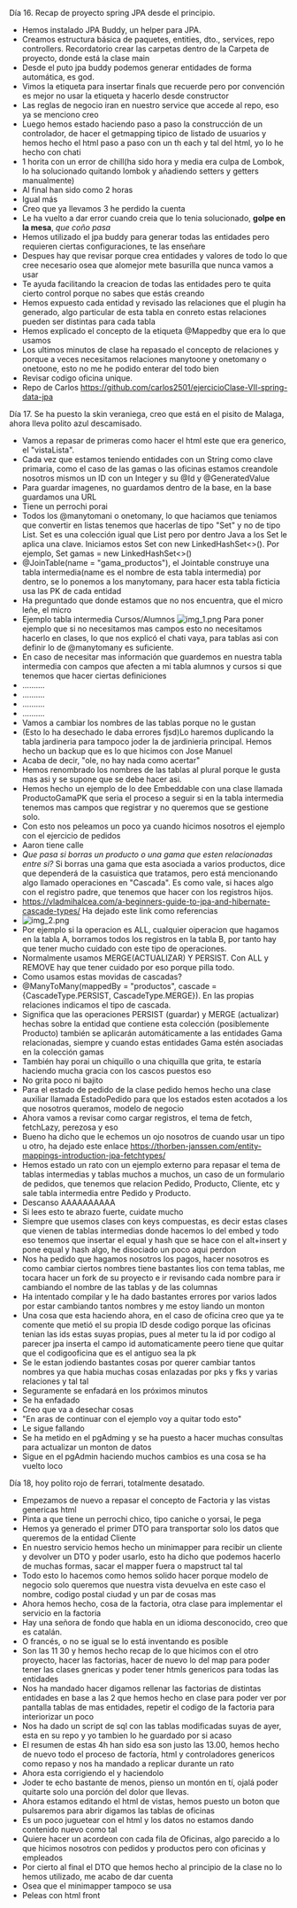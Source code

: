 Día 16. Recap de proyecto spring JPA desde el principio.
- Hemos instalado JPA Buddy, un helper para JPA.
- Creamos estructura básica de paquetes, entities, dto., services, repo controllers. Recordatorio crear las carpetas dentro de la
Carpeta de proyecto, donde está la clase main
- Desde el puto jpa buddy podemos generar entidades de forma automática, es god.
- Vimos la etiqueta para insertar finals que recuerde pero por convención es mejor no usar la etiqueta y hacerlo desde constructor
- Las reglas de negocio iran en nuestro service que accede al repo, eso ya se menciono creo
- Luego hemos estado haciendo paso a paso la construcción de un controlador, de hacer el getmapping tipico de listado de usuarios
y hemos hecho el html paso a paso con un th each y tal del html, yo lo he hecho con chati
- 1 horita con un error de chill(ha sido hora y media era culpa de Lombok, lo ha solucionado quitando lombok y añadiendo setters y getters manualmente)
- Al final han sido como 2 horas
- Igual más
- Creo que ya llevamos 3 he perdido la cuenta
- Le ha vuelto a dar error cuando creia que lo tenia solucionado, **golpe en la mesa**, *que coño pasa*
- Hemos utilizado el jpa buddy para generar todas las entidades pero requieren ciertas configuraciones, te las enseñare
- Despues hay que revisar porque crea entidades y valores de todo lo que cree necesario osea que alomejor mete basurilla que nunca vamos a usar
- Te ayuda facilitando la creacion de todas las entidades pero te quita cierto control porque no sabes que estás creando
- Hemos expuesto cada entidad y revisado las relaciones que el plugin ha generado, algo particular de esta tabla en conreto estas relaciones pueden ser distintas para cada tabla
- Hemos explicado el concepto de la etiqueta @Mappedby que era lo que usamos
- Los ultimos minutos de clase ha repasado el concepto de relaciones y porque a veces necesitamos relaciones manytoone y onetomany o onetoone, esto no me he podido enterar del todo bien
- Revisar codigo oficina unique.
- Repo de Carlos https://github.com/carlos2501/ejercicioClase-VII-spring-data-jpa



Día 17. Se ha puesto la skin veraniega, creo que está en el pisito de Malaga, ahora lleva polito azul descamisado.
- Vamos a repasar de primeras como hacer el html este que era generico, el "vistaLista".
- Cada vez que estamos teniendo entidades con un String como clave primaria, como el caso de las gamas o las oficinas estamos creandole nosotros mismos un ID con un Integer y su @Id y @GeneratedValue
- Para guardar imagenes, no guardamos dentro de la base, en la base guardamos una URL
- Tiene un perrochi porai
- Todos los @manytomani o onetomany, lo que haciamos que teniamos que convertir en listas tenemos que hacerlas de tipo "Set" y no de tipo List. Set es una colección igual que List pero por dentro Java a los Set le aplica una clave. Iniciamos estos Set con new LinkedHashSet<>(). Por ejemplo, Set<Gama> gamas = new LinkedHashSet<>()
- @JoinTable(name = "gama_productos"), el Jointable construye una tabla intermedia(name es el nombre de esta tabla intermedia) por dentro, se lo ponemos a los manytomany, para hacer esta tabla ficticia usa las PK de cada entidad
- Ha preguntado que donde estamos que no nos encuentra, que el micro leñe, el micro
- Ejemplo tabla intermedia Cursos/Alumnos ![img_1.png](img_1.png) Para poner ejemplo que si no necesitamos mas campos esto no necesitamos hacerlo en clases, lo que nos explicó el chati vaya, para tablas asi con definir lo de @manytomany es suficiente. 
- En caso de necesitar mas información que guardemos en nuestra tabla intermedia con campos que afecten a mi tabla alumnos y cursos si que tenemos que hacer ciertas definiciones
- ..........
- ..........
- ..........
- ..........
- Vamos a cambiar los nombres de las tablas porque no le gustan
- (Esto lo ha desechado le daba errores fjsd)Lo haremos duplicando la tabla jardineria para tampoco joder la de jardinieria principal. Hemos hecho un backup que es lo que hicimos con Jose Manuel
- Acaba de decir, "ole, no hay nada como acertar"
- Hemos renombrado los nombres de las tablas al plural porque le gusta mas asi y se supone que se debe hacer asi.
- Hemos hecho un ejemplo de lo dee Embeddable con una clase llamada ProductoGamaPK que seria el proceso a seguir si en la tabla intermedia tenemos mas campos que registrar y no queremos que se gestione solo.
- Con esto nos peleamos un poco ya cuando hicimos nosotros el ejemplo con el ejercicio de pedidos
- Aaron tiene calle
- *Que pasa si borras un producto o una gama que esten relacionadas entre si?* Si borras una gama que esta asociada a varios productos, dice que dependerá de la casuistica que tratamos, pero está mencionando algo llamado operaciones en "Cascada". Es como vale, si haces algo con el registro padre, que tenemos que hacer con los registros hijos.
- https://vladmihalcea.com/a-beginners-guide-to-jpa-and-hibernate-cascade-types/  Ha dejado este link como referencias
- ![img_2.png](img_2.png)
- Por ejemplo si la operacion es ALL, cualquier oiperacion que hagamos en la tabla A, borramos todos los registros en la tabla B, por tanto hay que tener mucho cuidado con este tipo de operaciones.
- Normalmente usamos MERGE(ACTUALIZAR) Y PERSIST. Con ALL y REMOVE hay que tener cuidado por eso porque pilla todo.
- Como usamos estas movidas de cascadas?
- @ManyToMany(mappedBy = "productos", cascade = {CascadeType.PERSIST, CascadeType.MERGE}). En las propias relaciones indicamos el tipo de cascada.
- Significa que las operaciones PERSIST (guardar) y MERGE (actualizar) hechas sobre la entidad que contiene esta colección (posiblemente Producto) también se aplicarán automáticamente a las entidades Gama relacionadas, siempre y cuando estas entidades Gama estén asociadas en la colección gamas
- También hay porai un chiquillo o una chiquilla que grita, te estaría haciendo mucha gracia con los cascos puestos eso
- No grita poco ni bajito
- Para el estado de pedido de la clase pedido hemos hecho una clase auxiliar llamada EstadoPedido para que los estados esten acotados a los que nosotros queramos, modelo de negocio
- Ahora vamos a revisar como cargar registros, el tema de fetch, fetchLazy, perezosa y eso
- Bueno ha dicho que le echemos un ojo nosotros de cuando usar un tipo u otro, ha dejado este enlace https://thorben-janssen.com/entity-mappings-introduction-jpa-fetchtypes/
- Hemos estado un rato con un ejemplo externo para repasar el tema de tablas intermedias y tablas muchos a muchos, un caso de un formulario de pedidos, que tenemos que relacion Pedido, Producto, Cliente, etc y sale tabla intermedia entre Pedido y Producto.
- Descanso AAAAAAAAAA
- Si lees esto te abrazo fuerte, cuidate mucho
- Siempre que usemos clases con keys compuestas, es decir estas clases que vienen de tablas intermedias donde hacemos lo del embed y todo eso tenemos que insertar el equal y hash que se hace con el alt+insert y pone equal y hash algo, he disociado un poco aqui perdon
- Nos ha pedido que hagamos nosotros los pagos, hacer nosotros es como cambiar ciertos nombres tiene bastantes lios con tema tablas, me tocara hacer un fork de su proyecto e ir revisando cada nombre para ir cambiando el nombre de las tablas y de las columnas
- Ha intentado compilar y le ha dado bastantes errores por varios lados por estar cambiando tantos nombres y me estoy liando un monton
- Una cosa que esta haciendo ahora, en el caso de oficina creo que ya te comente que metió el su propia ID desde codigo porque las oficinas tenian las ids estas suyas propias, pues al meter tu la id por codigo al parecer jpa inserta el campo id automaticamente peero tiene que quitar que el codigooficina que es el antiguo sea la pk
- Se le estan jodiendo bastantes cosas por querer cambiar tantos nombres ya que habia muchas cosas enlazadas por pks y fks y varias relaciones y tal tal
- Seguramente se enfadará en los próximos minutos
- Se ha enfadado
- Creo que va a desechar cosas
- "En aras de continuar con el ejemplo voy a quitar todo esto" 
- Le sigue fallando
- Se ha metido en el pgAdming y se ha puesto a hacer muchas consultas para actualizar un monton de datos
- Sigue en el pgAdmin haciendo muchos cambios es una cosa se ha vuelto loco


Día 18, hoy polito rojo de ferrari, totalmente desatado.
- Empezamos de nuevo a repasar el concepto de Factoria y las vistas genericas html
- Pinta a que tiene un perrochi chico, tipo caniche o yorsai, le pega
- Hemos ya generado el primer DTO para transportar solo los datos que queremos de la entidad Cliente
- En nuestro servicio hemos hecho un minimapper para recibir un cliente y devolver un DTO y poder usarlo, esto ha dicho que podemos hacerlo de muchas formas, sacar el mapper fuera o mapstruct tal tal
- Todo esto lo hacemos como hemos solido hacer porque modelo de negocio solo queremos que nuestra vista devuelva en este caso el nombre, codigo postal ciudad y un par de cosas mas
- Ahora hemos hecho, cosa de la factoria, otra clase para implementar el servicio en la factoria
- Hay una señora de fondo que habla en un idioma desconocido, creo que es catalán.
- O francés, o no se igual se lo está inventando es posible
- Son las 11 30 y hemos hecho recap de lo que hicimos con el otro proyecto, hacer las factorias, hacer de nuevo lo del map para poder tener las clases gnericas y poder tener htmls genericos para todas las entidades
- Nos ha mandado hacer digamos rellenar las factorias de distintas entidades en base a las 2 que hemos hecho en clase para poder ver por pantalla tablas de mas entidades, repetir el codigo de la factoria para interiorizar un poco
- Nos ha dado un script de sql con las tablas modificadas suyas de ayer, esta en su repo y yo tambien lo he guardado por si acaso
- El resumen de estas 4h han sido esa son justo las 13.00, hemos hecho de nuevo todo el proceso de factoría, html y controladores genericos como repaso y nos ha mandado a replicar durante un rato
- Ahora esta corrigiendo el y haciendolo
- Joder te echo bastante de menos, pienso un montón en tí, ojalá poder quitarte solo una porción del dolor que llevas.
- Ahora estamos editando el html de vistas, hemos puesto un boton que pulsaremos para abrir digamos las tablas de oficinas
- Es un poco juguetear con el html y los datos no estamos dando contenido nuevo como tal
- Quiere hacer un acordeon con cada fila de Oficinas, algo parecido a lo que hicimos nosotros con pedidos y productos pero con oficinas y empleados
- Por cierto al final el DTO que hemos hecho al principio de la clase no lo hemos utilizado, me acabo de dar cuenta
- Osea que el minimapper tampoco se usa
- Peleas con html front